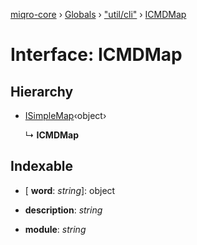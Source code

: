 [miqro-core](../README.md) › [Globals](../globals.md) › ["util/cli"](../modules/_util_cli_.md) › [ICMDMap](_util_cli_.icmdmap.md)

# Interface: ICMDMap

## Hierarchy

* [ISimpleMap](_util_util_.isimplemap.md)‹object›

  ↳ **ICMDMap**

## Indexable

* \[ **word**: *string*\]: object

* **description**: *string*

* **module**: *string*

